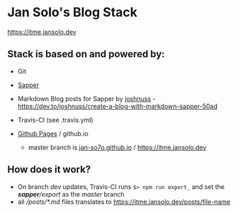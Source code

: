 # Jan Solo's Blog Stack

https://itme.jansolo.dev

## Stack is based on and powered by:

- Git
- [Sapper](https://github.com/sveltejs/sapper)
- Markdown Blog posts for Sapper by [joshnuss](https://github.com/joshnuss/sapper-template) - https://dev.to/joshnuss/create-a-blog-with-markdown-sapper-50ad
- Travis-CI (see .travis.yml)
- [Github Pages](https://pages.github.com/) / github.io 

    - master branch is [jan-so7o.github.io](https://help.github.com/articles/setting-up-a-custom-domain-with-github-pages/) / https://itme.jansolo.dev

## How does it work?

- On branch *dev* updates, Travis-CI runs `$> npm run export_` and set the ___sapper__/export_ as the *master* branch
- all _/posts/*.md_ files translates to  https://itme.jansolo.dev/posts/file-name

